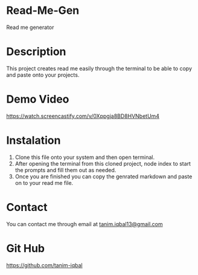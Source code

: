 # Read-Me-Gen
Read me generator
# Description
This project creates read me easily through the terminal to be able to copy and paste onto your projects.

# Demo Video
https://watch.screencastify.com/v/0Xppgja8BD8HVNbetUm4

# Instalation
1. Clone this file onto your system and then open terminal. 
2. After opening the terminal from this cloned project, node index to start the prompts and fill them out as needed. 
3. Once you are finished you can copy the genrated markdown and paste on to your read me file.

# Contact
You can contact me through email at tanim.iqbal13@gmail.com

# Git Hub
https://github.com/tanim-iqbal
